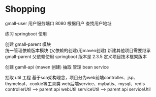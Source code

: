 # Shopping

gmall-user 用户服务端口 8080 根据用户 查找用户地址

练习 springboot 使用

创建 gmall-parent 模块  
 统一管理依赖版本模块 (父依赖的创建/用maven创建) 
 新建其他项目需要继承 gmall-parent
 父依赖使用 springboot 版本是 2.3.5
 定义项目技术框架版本

创建 gamll-api (maven 创建)
 抽取 管理 bean service 
 
抽取 util 工程
 基于soa架构理念，项目分为web前端controller、jsp、thymeleaf、cookie等工具类
                       web后端service、mybatis、mysql、redis               
  controllerUtil  --> parent  api  webUtil
  serviceUtil  -->    parent  api  serviceUtil
 
 

